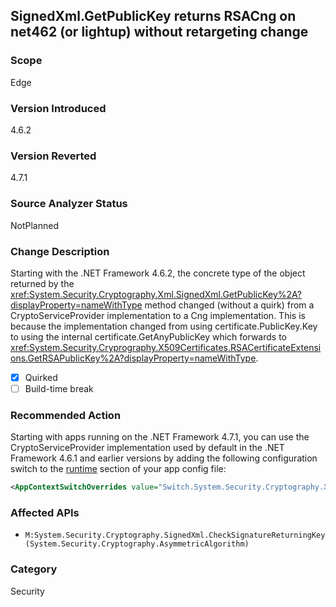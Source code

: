 ## SignedXml.GetPublicKey returns RSACng on net462 (or lightup) without retargeting change

### Scope
Edge

### Version Introduced
4.6.2

### Version Reverted
4.7.1

### Source Analyzer Status
NotPlanned

### Change Description
Starting with the .NET Framework 4.6.2, the concrete type of the object returned by the <xref:System.Security.Cryptography.Xml.SignedXml.GetPublicKey%2A?displayProperty=nameWithType> method changed (without a quirk) from a CryptoServiceProvider implementation to a Cng implementation. This is because the implementation changed from using certificate.PublicKey.Key to using the internal certificate.GetAnyPublicKey which forwards to <xref:System.Security.Cryprography.X509Certificates.RSACertificateExtensions.GetRSAPublicKey%2A?displayProperty=nameWithType>.

- [x] Quirked
- [ ] Build-time break

### Recommended Action
Starting with apps running on the .NET Framework 4.7.1, you can use the CryptoServiceProvider implementation used by default in the .NET Framework 4.6.1 and earlier versions by adding the following configuration switch to the [runtime](https://docs.microsoft.com/en-us/dotnet/framework/configure-apps/file-schema/runtime/runtime-element) section of your app config file:

```xml
<AppContextSwitchOverrides value="Switch.System.Security.Cryptography.Xml.SignedXmlUseLegacyCertificatePrivateKey=true" /> 
```

### Affected APIs
* `M:System.Security.Cryptography.SignedXml.CheckSignatureReturningKey(System.Security.Cryptography.AsymmetricAlgorithm)`

### Category
Security

<!--
Bug # 432261 
-->
